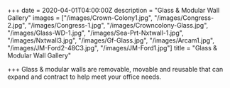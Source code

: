 +++
date = 2020-04-01T04:00:00Z
description = "Glass & Modular Wall Gallery"
images = ["/images/Crown-Colony1.jpg", "/images/Congress-2.jpg", "/images/Congress-1.jpg", "/images/Crowncolony-Glass.jpg", "/images/Glass-WD-1.jpg", "/images/Sea-Prt-Nxtwall-1.jpg", "/images/Nxtwall3.jpg", "/images/Gf-Glass.jpg", "/images/Arcam1.jpg", "/images/JM-Ford2-48C3.jpg", "/images/JM-Ford1.jpg"]
title = "Glass & Modular Wall Gallery"

+++
Glass & modular walls are removable, movable and reusable that can expand and contract to help meet your office needs.